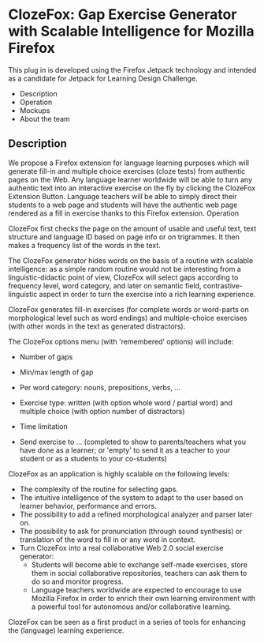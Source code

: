 # ClozeFox: Gap Exercise Generator with Scalable Intelligence for Mozilla Firefox

This plug in is developed using the Firefox Jetpack technology and intended as a candidate for Jetpack for Learning 
Design Challenge.

- Description
- Operation
- Mockups
- About the team

## Description

We propose a Firefox extension for language learning purposes which will generate fill-in and multiple choice exercises 
(cloze tests) from authentic pages on the Web. Any language learner worldwide will be able to turn any authentic text 
into an interactive exercise on the fly by clicking the ClozeFox Extension Button. Language teachers will be able to 
simply direct their students to a web page and students will have the authentic web page rendered as a fill in exercise 
thanks to this Firefox extension.
Operation

ClozeFox first checks the page on the amount of usable and useful text, text structure and language ID based on page 
info or on trigrammes. It then makes a frequency list of the words in the text.

The ClozeFox generator hides words on the basis of a routine with scalable intelligence: as a simple random routine 
would not be interesting from a linguistic-didactic point of view, ClozeFox will select gaps according to frequency 
level, word category, and later on semantic field, contrastive-linguistic aspect in order to turn the exercise into a 
rich learning experience.

ClozeFox generates fill-in exercises (for complete words or word-parts on morphological level such as word endings) and 
multiple-choice exercises (with other words in the text as generated distractors).

The ClozeFox options menu (with 'remembered' options) will include:

- Number of gaps
- Min/max length of gap
- Per word category: nouns, prepositions, verbs, ...
- Exercise type: written (with option whole word / partial word) and multiple choice (with option number of distractors)

- Time limitation
- Send exercise to ... (completed to show to parents/teachers what you have done as a learner; or 'empty' to send it as 
a teacher to your student or as a students to your co-students)

ClozeFox as an application is highly scalable on the following levels:

- The complexity of the routine for selecting gaps.
- The intuitive intelligence of the system to adapt to the user based on learner behavior, performance and errors.
- The possibility to add a refined morphological analyzer and parser later on.
- The possibility to ask for pronunciation (through sound synthesis) or translation of the word to fill in or any word 
in context.
- Turn ClozeFox into a real collaborative Web 2.0 social exercise generator:
  + Students will become able to exchange self-made exercises, store them in social collaborative repositories, teachers 
  can ask them to do so and monitor progress.
  + Language teachers worldwide are expected to encourage to use Mozilla Firefox in order to enrich their own learning 
  environment with a powerful tool for autonomous and/or collaborative learning.

ClozeFox can be seen as a first product in a series of tools for enhancing the (language) learning experience. 